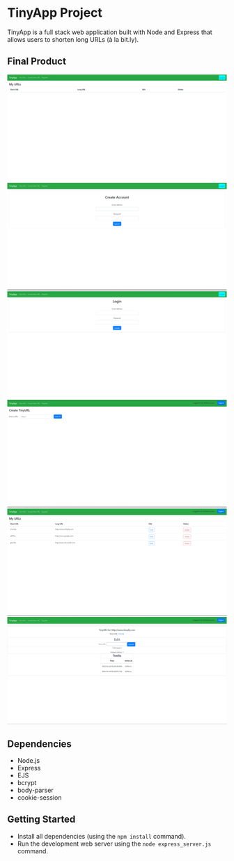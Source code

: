 # TinyApp Project

TinyApp is a full stack web application built with Node and Express that allows users to shorten long URLs (à la bit.ly).

## Final Product

!["screenshot of URLs page"](https://github.com/BENcao318/tinyapp/blob/master/docs/urls-page.png?raw=true)
!["screenshot of Register page"](https://github.com/BENcao318/tinyapp/blob/master/docs/register-page.png?raw=true)
!["screenshot of Login page"](https://github.com/BENcao318/tinyapp/blob/master/docs/login-page.png?raw=true)
!["screenshot of Create URL page"](https://github.com/BENcao318/tinyapp/blob/master/docs/createURL-page.png?raw=true)
!["screenshot of logged in URLs page"](https://github.com/BENcao318/tinyapp/blob/master/docs/urls-page2.png?raw=true)
!["screenshot of Editing page"](https://github.com/BENcao318/tinyapp/blob/master/docs/edit-page.png?raw=true)

## Dependencies

- Node.js
- Express
- EJS
- bcrypt
- body-parser
- cookie-session


## Getting Started

- Install all dependencies (using the `npm install` command).
- Run the development web server using the `node express_server.js` command.